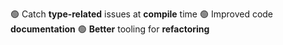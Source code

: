 🟢 Catch **type-related** issues at **compile** time
🟢 Improved code **documentation**
🟢 **Better** tooling for **refactoring**